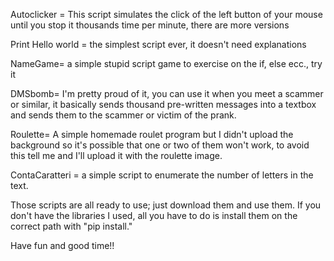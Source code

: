 Autoclicker = This script simulates the click of the left button of your mouse until you stop it thousands time per minute, there are more versions

Print Hello world = the simplest script ever, it doesn't need explanations

NameGame= a simple stupid script game to exercise on the if, else ecc., try it

DMSbomb= I'm pretty proud of it, you can use it when you meet a scammer or similar, it basically sends thousand pre-written messages  into a textbox and sends them to the 
scammer or victim of the prank.

Roulette= A simple homemade roulet program but I didn't upload the background so it's possible that one or two of them won't work, to avoid this tell me and I'll upload it with the roulette image.

ContaCaratteri = a simple script to enumerate the number of letters in the text.

Those scripts are all ready to use; just download them and use them. If you don't have the libraries I used, all you have to do is install them on the correct path with "pip install."

Have fun and good time!!

